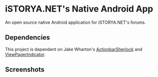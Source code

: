 iSTORYA.NET's Native Android App
================================

An open source native Android application for iSTORYA.NET's forums.

Dependencies
------------

This project is dependent on Jake Wharton's [ActionbarSherlock](https://github.com/JakeWharton/ActionBarSherlock) and [ViewPagerIndicator](https://github.com/JakeWharton/Android-ViewPagerIndicator).

Screenshots
-----------